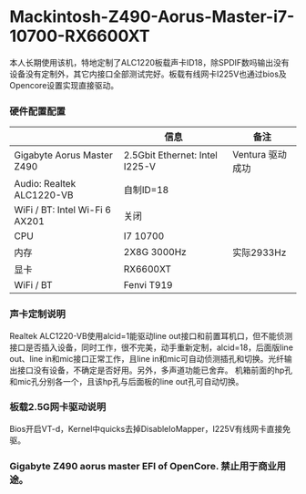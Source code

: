 # Mackintosh-Z490-Aorus-Master-i7-10700-RX6600XT
本人长期使用该机，特地定制了ALC1220板载声卡ID18，除SPDIF数吗输出没有设备没有定制外，其它内接口全部测试完好。板载有线网卡I225V也通过bios及Opencore设置实现直接驱动。
### 硬件配置配置
  | 信息 | 备注
-- | -- | --
Gigabyte   Aorus Master Z490 | 2.5Gbit   Ethernet: Intel I225-V | Ventura   驱动成功
Audio:   Realtek ALC1220-VB | 自制ID=18
WiFi   / BT: Intel Wi-Fi 6 AX201 | 关闭
CPU | I7   10700 |  
内存 | 2X8G   3000Hz | 实际2933Hz
显卡 | RX6600XT |  
WiFi / BT | Fenvi   T919 |  
### 声卡定制说明
Realtek ALC1220-VB使用alcid=1能驱动line out接口和前置耳机口，但不能侦测接口是否插入设备，同时工作，很不完美，动手重新定制，alcid=18，后面版line out、line in和mic接口正常工作，且line in和mic可自动侦测插孔和切换。光纤输出接口没有设备，不确定是否好用。另外，多声道功能已舍弃。
机箱前面的hp孔和mic孔分别各一个，且该hp孔与后面板的line out孔可自动切换。
### 板载2.5G网卡驱动说明
Bios开启VT-d，Kernel中quicks去掉DisableIoMapper，I225V有线网卡直接免驱。
### Gigabyte Z490 aorus master EFI of OpenCore.  **禁止用于商业用途。**
